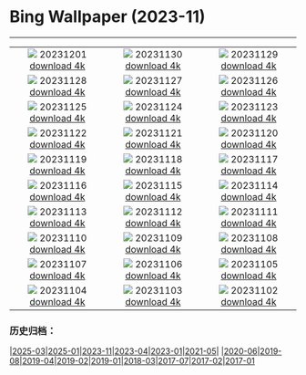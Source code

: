 # Bing Wallpaper (2023-11)
**************
| | | |
| :----: | :----: | :----: |
| ![](https://www.bing.com/th?id=OHR.IcebergAntarctica_EN-IN1184345977_1920x1080.jpg) 20231201 [download 4k](https://www.bing.com/th?id=OHR.IcebergAntarctica_EN-IN1184345977_UHD.jpg) | ![](https://www.bing.com/th?id=OHR.TrotternishStorr_EN-IN9645630131_1920x1080.jpg) 20231130 [download 4k](https://www.bing.com/th?id=OHR.TrotternishStorr_EN-IN9645630131_UHD.jpg) | ![](https://www.bing.com/th?id=OHR.TreeLighting_EN-IN9264601140_1920x1080.jpg) 20231129 [download 4k](https://www.bing.com/th?id=OHR.TreeLighting_EN-IN9264601140_UHD.jpg) |
| ![](https://www.bing.com/th?id=OHR.VarandhaGhatBhor_EN-IN3063436345_1920x1080.jpg) 20231128 [download 4k](https://www.bing.com/th?id=OHR.VarandhaGhatBhor_EN-IN3063436345_UHD.jpg) | ![](https://www.bing.com/th?id=OHR.RioNegro_EN-IN8200017926_1920x1080.jpg) 20231127 [download 4k](https://www.bing.com/th?id=OHR.RioNegro_EN-IN8200017926_UHD.jpg) | ![](https://www.bing.com/th?id=OHR.BradgateFallow_EN-IN7278653415_1920x1080.jpg) 20231126 [download 4k](https://www.bing.com/th?id=OHR.BradgateFallow_EN-IN7278653415_UHD.jpg) |
| ![](https://www.bing.com/th?id=OHR.TajoRiver_EN-IN6966241723_1920x1080.jpg) 20231125 [download 4k](https://www.bing.com/th?id=OHR.TajoRiver_EN-IN6966241723_UHD.jpg) | ![](https://www.bing.com/th?id=OHR.HallofMosses_EN-IN9360638768_1920x1080.jpg) 20231124 [download 4k](https://www.bing.com/th?id=OHR.HallofMosses_EN-IN9360638768_UHD.jpg) | ![](https://www.bing.com/th?id=OHR.VictoriaMemorialIndia_EN-IN2578716156_1920x1080.jpg) 20231123 [download 4k](https://www.bing.com/th?id=OHR.VictoriaMemorialIndia_EN-IN2578716156_UHD.jpg) |
| ![](https://www.bing.com/th?id=OHR.SnakeRiverTeton_EN-IN8458505185_1920x1080.jpg) 20231122 [download 4k](https://www.bing.com/th?id=OHR.SnakeRiverTeton_EN-IN8458505185_UHD.jpg) | ![](https://www.bing.com/th?id=OHR.HelloSeal_EN-IN4183768158_1920x1080.jpg) 20231121 [download 4k](https://www.bing.com/th?id=OHR.HelloSeal_EN-IN4183768158_UHD.jpg) | ![](https://www.bing.com/th?id=OHR.ChapmanAdventure_EN-IN7844405204_1920x1080.jpg) 20231120 [download 4k](https://www.bing.com/th?id=OHR.ChapmanAdventure_EN-IN7844405204_UHD.jpg) |
| ![](https://www.bing.com/th?id=OHR.FrozenBog_EN-IN7475675289_1920x1080.jpg) 20231119 [download 4k](https://www.bing.com/th?id=OHR.FrozenBog_EN-IN7475675289_UHD.jpg) | ![](https://www.bing.com/th?id=OHR.MilsePolarBear_EN-IN7189578814_1920x1080.jpg) 20231118 [download 4k](https://www.bing.com/th?id=OHR.MilsePolarBear_EN-IN7189578814_UHD.jpg) | ![](https://www.bing.com/th?id=OHR.BadRiver_EN-IN6923977079_1920x1080.jpg) 20231117 [download 4k](https://www.bing.com/th?id=OHR.BadRiver_EN-IN6923977079_UHD.jpg) |
| ![](https://www.bing.com/th?id=OHR.AthensAcropolis_EN-IN8777145681_1920x1080.jpg) 20231116 [download 4k](https://www.bing.com/th?id=OHR.AthensAcropolis_EN-IN8777145681_UHD.jpg) | ![](https://www.bing.com/th?id=OHR.SarekSweden_EN-IN7855309324_1920x1080.jpg) 20231115 [download 4k](https://www.bing.com/th?id=OHR.SarekSweden_EN-IN7855309324_UHD.jpg) | ![](https://www.bing.com/th?id=OHR.RussellLupines_EN-IN1879361282_1920x1080.jpg) 20231114 [download 4k](https://www.bing.com/th?id=OHR.RussellLupines_EN-IN1879361282_UHD.jpg) |
| ![](https://www.bing.com/th?id=OHR.OliveOrchard_EN-IN6860940446_1920x1080.jpg) 20231113 [download 4k](https://www.bing.com/th?id=OHR.OliveOrchard_EN-IN6860940446_UHD.jpg) | ![](https://www.bing.com/th?id=OHR.DiwaliAyodhya_EN-IN0905381665_1920x1080.jpg) 20231112 [download 4k](https://www.bing.com/th?id=OHR.DiwaliAyodhya_EN-IN0905381665_UHD.jpg) | ![](https://www.bing.com/th?id=OHR.FishingNetsKochi_EN-IN7237495596_1920x1080.jpg) 20231111 [download 4k](https://www.bing.com/th?id=OHR.FishingNetsKochi_EN-IN7237495596_UHD.jpg) |
| ![](https://www.bing.com/th?id=OHR.BadlandsSunrise_EN-IN3577388637_1920x1080.jpg) 20231110 [download 4k](https://www.bing.com/th?id=OHR.BadlandsSunrise_EN-IN3577388637_UHD.jpg) | ![](https://www.bing.com/th?id=OHR.NorwayBirch_EN-IN3209177079_1920x1080.jpg) 20231109 [download 4k](https://www.bing.com/th?id=OHR.NorwayBirch_EN-IN3209177079_UHD.jpg) | ![](https://www.bing.com/th?id=OHR.ManateeMama_EN-IN2707543582_1920x1080.jpg) 20231108 [download 4k](https://www.bing.com/th?id=OHR.ManateeMama_EN-IN2707543582_UHD.jpg) |
| ![](https://www.bing.com/th?id=OHR.KirkilaiTower_EN-IN6989463943_1920x1080.jpg) 20231107 [download 4k](https://www.bing.com/th?id=OHR.KirkilaiTower_EN-IN6989463943_UHD.jpg) | ![](https://www.bing.com/th?id=OHR.LagoPehoe_EN-IN2054677238_1920x1080.jpg) 20231106 [download 4k](https://www.bing.com/th?id=OHR.LagoPehoe_EN-IN2054677238_UHD.jpg) | ![](https://www.bing.com/th?id=OHR.SilencioSpain_EN-IN1715167974_1920x1080.jpg) 20231105 [download 4k](https://www.bing.com/th?id=OHR.SilencioSpain_EN-IN1715167974_UHD.jpg) |
| ![](https://www.bing.com/th?id=OHR.BisonSnow_EN-IN1261455789_1920x1080.jpg) 20231104 [download 4k](https://www.bing.com/th?id=OHR.BisonSnow_EN-IN1261455789_UHD.jpg) | ![](https://www.bing.com/th?id=OHR.SeaNettles_EN-IN0921605291_1920x1080.jpg) 20231103 [download 4k](https://www.bing.com/th?id=OHR.SeaNettles_EN-IN0921605291_UHD.jpg) | ![](https://www.bing.com/th?id=OHR.DeathValleySalt_EN-IN7646082145_1920x1080.jpg) 20231102 [download 4k](https://www.bing.com/th?id=OHR.DeathValleySalt_EN-IN7646082145_UHD.jpg) |

### 历史归档：

|[2025-03](bing/2025-03/2025-03.md)|[2025-01](bing/2025-01/2025-01.md)|[2023-11](bing/2023-11/2023-11.md)|[2023-04](bing/2023-04/2023-04.md)|[2023-01](bing/2023-01/2023-01.md)|[2021-05](bing/2021-05/2021-05.md)|
|[2020-06](bing/2020-06/2020-06.md)|[2019-08](bing/2019-08/2019-08.md)|[2019-04](bing/2019-04/2019-04.md)|[2019-02](bing/2019-02/2019-02.md)|[2019-01](bing/2019-01/2019-01.md)|[2018-03](bing/2018-03/2018-03.md)|[2017-07](bing/2017-07/2017-07.md)|[2017-02](bing/2017-02/2017-02.md)|[2017-01](bing/2017-01/2017-01.md)